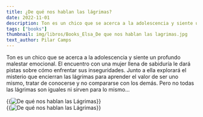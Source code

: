 ```yaml
---
title: ¿De qué nos hablan las lágrimas?
date: 2022-11-01
description: Ton es un chico que se acerca a la adolescencia y siente un profundo malestar emocional. El encuentro con una mujer llena de sabiduría le dará pistas sobre cómo enfrentar sus inseguridades.
tags: ["books"]
thumbnail: img/libros/Books_Elsa_De que nos hablan las lagrimas.jpg
text_author: Pilar Camps
---
```


Ton es un chico que se acerca a la adolescencia y siente un profundo malestar emocional. El encuentro con una mujer llena de sabiduría le dará pistas sobre cómo enfrentar sus inseguridades.
Junto a ella explorará el misterio que encierran las lágrimas para aprender el valor de ser uno mismo, tratar de conocerse y no compararse con los demás.
Pero no todas las lágrimas son iguales ni sirven para lo mismo…

{{<image class="rounded"  src="img/libros/Book_Lágrimas_1.jpg" alt="De qué nos hablan las Lágrimas">}}
<br>
{{<image class="rounded" src="img/libros/Books_Elsa_Lágrimas_2.jpg" alt="De qué nos hablan las Lágrimas">}}
